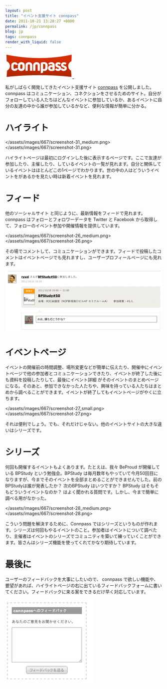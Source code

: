 ```yaml
---
layout: post
title: "イベント支援サイト connpass"
date: 2011-10-21 13:28:27 +0000
permalink: /jp/connpass
blog: jp
tags: connpass
render_with_liquid: false
---
```


![Connpass](/assets/images/667/logo_lead.png)\_

私がしばらく開発してきたイベント支援サイト [connpass](https://connpass.com/) を公開しました。
connpass
はコミュニケーション、コネクションをさせるためのサイト。自分がフォローしている人たちはどんなイベントに参加しているか、あるイベントに自分の友達の中から誰が参加しているかなど、便利な情報が簡単に分かる。

# ハイライト

<div class="lightbox">

</assets/images/667/screenshot-31_medium.png>
</assets/images/667/screenshot-31.png>

</div>

ハイライトページは最初にログインした後に表示するページです。ここで友達が参加したり、主催したり、しているイベントの一覧が見れます。自分と関係しているイベントはほとんどこの1ページでわかります。世の中の人はどういうイベントをがあるかを見たい時は新着イベントを見れます。

# フィード

他のソーシャルサイト と同じように、最新情報をフィードで見れます。connpass はフォローとフォロワーデータを Twitter と
Facebook から取得して、フォローのイベント参加や開催情報を提供しています。

<div class="lightbox">

</assets/images/667/screenshot-26_medium.png>
</assets/images/667/screenshot-26.png>

</div>

その場でコメントして、コミュニケーションができます。フィードで投稿したコメントはイベントベージでも見れますし、ユーザープロフィールベージにも見れます。

![image](/assets/images/667/screenshot27.png)

# イベントページ

イベントの開催前の時間調整、場所変更などが簡単に伝えたり、開催中にイベントベージで他の参加者とコミュニケーションできたり、イベントが終了した後にも資料を投稿したりして、最後にイベント詳細
がそのイベントのまとめベージになる。そのあと、参加できなかった人たちや、興味を持っている人たちはまとめから調べることができます。イベントが終了してもイベントページがやくに立ちます。

<div class="lightbox">

</assets/images/667/screenshot-27_small.png>
</assets/images/667/screenshot-27.png>

</div>

それは便利でしょう。でも、それだけじゃない。他のイベントサイトの大きな違いはシリーズです。

# シリーズ

何回も開催するイベントもよくあります。たとえは、我々 BeProud が開催している BPStudy という勉強会。BPStudy
は毎月数年もやっていて今月50回目になりますが、今までそのイベントを全部まとめることができませんでした。前のBPStudyは誰が発表したか？
次のBPStudy はいつですか？ BPStudy はそもそもどういうイベントなのか？
はよく聞かれる質問です。しかし、今まで簡単に調べる用がなかった。

<div class="lightbox">

</assets/images/667/screenshot-28_medium.png>
</assets/images/667/screenshot-28.png>

</div>

こういう問題を解決するために、Connpass
ではシリーズというものが作れます。シリーズは何回もやるイベントのこと。参加者はイベントについて調べたり、主催者はイベントのシリーズでコミュニティを築いて練っていくことができます。皆さんはシリーズ機能を使ってくれてかなり期待しています。

# 最後に

ユーザーのフィードバックを大事にしたいので、 connpass
で欲しい機能や、要望があれば、ハイライトページの右に出ているフィードバックフォームに書いてください。フィードバックに来る案をできるだけ早く対応しています。

![image](/assets/images/667/screenshot-30.png)
